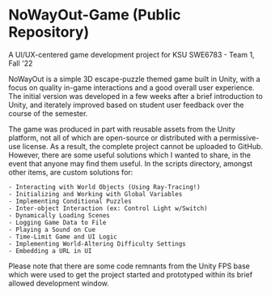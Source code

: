 # NoWayOut-Game (Public Repository)

A UI/UX-centered game development project for KSU SWE6783 - Team 1, Fall '22

NoWayOut is a simple 3D escape-puzzle themed game built in Unity, with a focus on quality in-game interactions and a good overall user experience. The initial version was developed in a few weeks after a brief introduction to Unity, and iterately improved based on student user feedback over the course of the semester.

The game was produced in part with reusable assets from the Unity platform, not all of which are open-source or distributed with a permissive-use license. As a result, the complete project cannot be uploaded to GitHub. However, there are some useful solutions which I wanted to share, in the event that anyone may find them useful. In the scripts directory, amongst other items, are custom solutions for:

	- Interacting with World Objects (Using Ray-Tracing!)
	- Initializing and Working with Global Variables
	- Implementing Conditional Puzzles
	- Inter-object Interaction (ex: Control Light w/Switch)
	- Dynamically Loading Scenes
	- Logging Game Data to File
	- Playing a Sound on Cue
	- Time-Limit Game and UI Logic
	- Implementing World-Altering Difficulty Settings
	- Embedding a URL in UI

Please note that there are some code remnants from the Unity FPS base which were used to get the project started and prototyped within its brief allowed development window.
